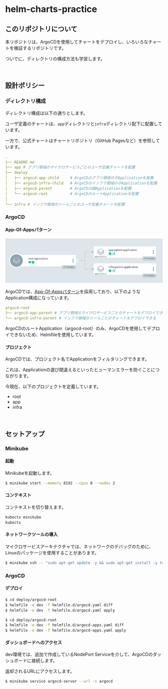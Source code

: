 # helm-charts-practice

## このリポジトリについて

本リポジトリは、ArgoCDを使用してチャートをデプロイし、いろいろなチャートを検証するリポジトリです。

ついでに、ディレクトリの構成方法も学習します。

<br>

## 設計ポリシー

### ディレクトリ構成

ディレクトリ構成は以下の通りとします。

ユーザ定義のチャートは、```app```ディレクトリと```infra```ディレクトリ配下に配置しています。

一方で、公式チャートはチャートリポジトリ（GitHub Pagesなど）を参照しています。

```yaml
.
├── README.md
├── app # アプリ領域のマイクロサービスごとのユーザ定義チャートを配置
├── deploy
│   ├── argocd-app-child     # ArgoCDのアプリ領域の子Applicationを配置
│   ├── argocd-infra-child   # ArgoCDのインフラ領域の子Applicationを配置
│   ├── argocd-parent        # ArgoCDの親Applicationを配置
│   └── argocd-root          # ArgoCDのルートApplicationを配置
│
└── infra # インフラ領域のツールごとのユーザ定義チャートを配置
```

### ArgoCD

#### App-Of-Appsパターン

<img src="https://raw.githubusercontent.com/hiroki-it/helm-charts-practice/main/root-application.png" alt="root-application" style="zoom:80%;" />


ArgoCDでは、[App-Of-Appsパターン](https://argo-cd.readthedocs.io/en/stable/operator-manual/cluster-bootstrapping/#app-of-apps-pattern)を採用しており、以下のようなApplication構成になっています。

```yaml
argocd-root
├── argocd-app-parent # アプリ領域のマイクロサービスごとのチャートをデプロイできる。
└── argocd-infra-parent # インフラ領域のツールごとのチャートをデプロイできる
```

ArgoCDのルートApplication（argocd-root）のみ、ArgoCDを使用してデプロイできないため、Helmfileを使用しています。


#### プロジェクト

ArgoCDでは、プロジェクト名でApplicationをフィルタリングできます。

これは、Applicationの選び間違えるといったヒューマンエラーを防ぐことにつながります。

今現在、以下のプロジェクトを定義しています。

- root
- app
- infra

<br>

## セットアップ

### Minikube

#### 起動

Minikubeを起動します。

```bash
$ minikube start --memory 8192 --cpus 8 --nodes 2
```

#### コンテキスト

コンテキストを切り替えます。

```bash
kubectx minikube
kubectx
```

#### ネットワークツールの導入

マイクロサービスアーキテクチャでは、ネットワークのデバッグのために、Linuxのパッケージを使用することがあります。

```bash
$ minikube ssh -- "sudo apt-get update -y && sudo apt-get install -y tcptraceroute"
```

### ArgoCD

#### デプロイ

```bash
$ cd deploy/argocd-root
$ helmfile -e dev -f helmfile.d/argocd.yaml diff
$ helmfile -e dev -f helmfile.d/argocd.yaml apply
```

```bash
$ cd deploy/argocd-root
$ helmfile -e dev -f helmfile.d/argocd-apps.yaml diff
$ helmfile -e dev -f helmfile.d/argocd-apps.yaml apply
```

#### ダッシュボードへのアクセス

dev環境では、追加で作成しているNodePort Serviceを介して、ArgoCDのダッシュボードに接続します。

返却されるURLにアクセスします。

```bash
$ minikube service argocd-server --url -n argocd
```
